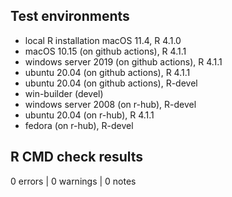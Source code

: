 ## Test environments
* local R installation macOS 11.4, R 4.1.0
* macOS 10.15 (on github actions), R 4.1.1
* windows server 2019 (on github actions), R 4.1.1
* ubuntu 20.04 (on github actions), R 4.1.1
* ubuntu 20.04 (on github actions), R-devel
* win-builder (devel)
* windows server 2008 (on r-hub), R-devel
* ubuntu 20.04 (on r-hub), R 4.1.1
* fedora (on r-hub), R-devel

## R CMD check results

0 errors | 0 warnings | 0 notes
